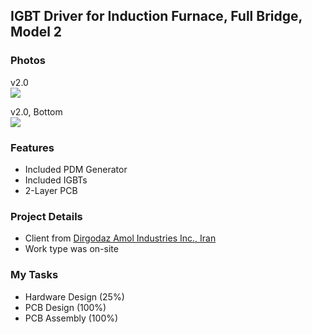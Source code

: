 ## IGBT Driver for Induction Furnace, Full Bridge, Model 2

### Photos
v2.0  
![](https://s32.picofile.com/file/8478512184/v2_0.jpg)

v2.0, Bottom  
![](https://s32.picofile.com/file/8478512192/v2_0_Bottom.jpg)

### Features
- Included PDM Generator
- Included IGBTs
- 2-Layer PCB

### Project Details
- Client from [Dirgodaz Amol Industries Inc., Iran](https://dirgodazamol.com/en/)  
- Work type was on-site  

### My Tasks
- Hardware Design (25%)
- PCB Design (100%)
- PCB Assembly (100%)